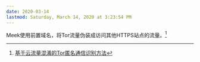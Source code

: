 ```yaml
---
date: 2020-03-14
lastmod: Saturday, March 14, 2020 at 3:23:54 PM
---
```

Meek使用前置域名，将Tor流量伪装成访问其他HTTPS站点的流量。[^1]



[^1]: [基于云流量混淆的Tor匿名通信识别方法](x-devonthink-item://5AAF822D-2694-45FA-8407-625E61D32ACD)

